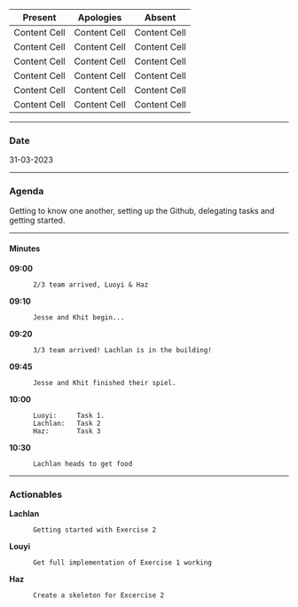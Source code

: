 

| Present  | Apologies | Absent |
| ------------- | ------------- | ------------- |
| Content Cell  | Content Cell  | Content Cell  |
| Content Cell  | Content Cell  | Content Cell  |
| Content Cell  | Content Cell  | Content Cell  |
| Content Cell  | Content Cell  | Content Cell  |
| Content Cell  | Content Cell  | Content Cell  |
| Content Cell  | Content Cell  | Content Cell  |
___
### Date 

31-03-2023
___
### Agenda
Getting to know one another, setting up the Github, delegating tasks and getting started. 
___
#### Minutes

        
**09:00**  
          
          2/3 team arrived, Luoyi & Haz
          
**09:10**  
          
          Jesse and Khit begin...
          
**09:20**  
          
          3/3 team arrived! Lachlan is in the building!
          
**09:45**  
          
          Jesse and Khit finished their spiel.  

**10:00**   

          Luoyi:     Task 1.  
          Lachlan:   Task 2 
          Haz:       Task 3
          
**10:30**   

          Lachlan heads to get food
          
          
___
### Actionables

**Lachlan**  
          
          Getting started with Exercise 2
          
**Louyi**  
          
          Get full implementation of Exercise 1 working
          
**Haz**  
          
          Create a skeleton for Excercise 2
          
        
